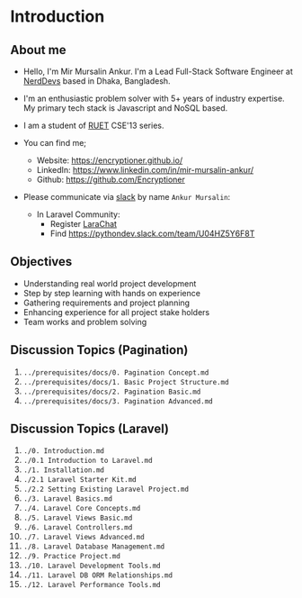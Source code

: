# Introduction

## About me

- Hello, I'm Mir Mursalin Ankur. I'm a Lead Full-Stack Software Engineer at [NerdDevs](https://www.nerddevs.com/) based in Dhaka, Bangladesh.

- I'm an enthusiastic problem solver with 5+ years of industry expertise. My primary tech stack is Javascript and NoSQL based.

- I am a student of [RUET](https://www.ruet.ac.bd/) CSE'13 series.

- You can find me;
  - Website: https://encryptioner.github.io/
  - LinkedIn: https://www.linkedin.com/in/mir-mursalin-ankur/
  - Github: https://github.com/Encryptioner

- Please communicate via [slack](https://slack.com/) by name `Ankur Mursalin`:
  - In Laravel Community: 
    - Register [LaraChat](https://larachat.co/register)
    - Find https://pythondev.slack.com/team/U04HZ5Y6F8T

## Objectives
- Understanding real world project development
- Step by step learning with hands on experience
- Gathering requirements and project planning
- Enhancing experience for all project stake holders
- Team works and problem solving


## Discussion Topics (Pagination)
1. `../prerequisites/docs/0. Pagination Concept.md`
2. `../prerequisites/docs/1. Basic Project Structure.md`
3. `../prerequisites/docs/2. Pagination Basic.md`
4. `../prerequisites/docs/3. Pagination Advanced.md`


## Discussion Topics (Laravel)

1. `./0. Introduction.md`
2. `./0.1 Introduction to Laravel.md`
3. `./1. Installation.md`
4. `./2.1 Laravel Starter Kit.md`
5. `./2.2 Setting Existing Laravel Project.md`
6. `./3. Laravel Basics.md`
7. `./4. Laravel Core Concepts.md`
8.  `./5. Laravel Views Basic.md`
9.  `./6. Laravel Controllers.md`
10. `./7. Laravel Views Advanced.md`
11. `./8. Laravel Database Management.md`
12. `./9. Practice Project.md`
13. `./10. Laravel Development Tools.md`
14. `./11. Laravel DB ORM Relationships.md`
15. `./12. Laravel Performance Tools.md`
